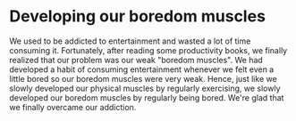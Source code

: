 # Developing our boredom muscles

We used to be addicted to entertainment and wasted a lot of time consuming it. Fortunately, after reading some productivity books, we finally realized that our problem was our weak "boredom muscles". We had developed a habit of consuming entertainment whenever we felt even a little bored so our boredom muscles were very weak. Hence, just like we slowly developed our physical muscles by regularly exercising, we slowly developed our boredom muscles by regularly being bored. We're glad that we finally overcame our addiction.  
